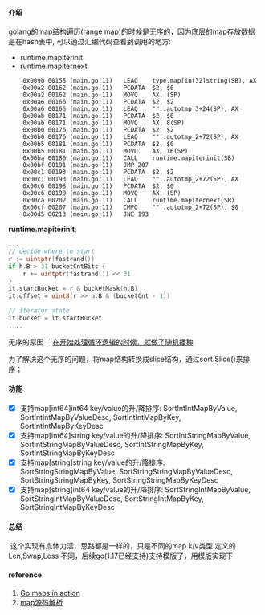 #### 介绍

golang的map结构遍历(range map)的时候是无序的，因为底层的map存放数据是在hash表中, 可以通过汇编代码查看到调用的地方:

- runtime.mapiterinit
- runtime.mapiternext

```assembly
	0x009b 00155 (main.go:11)	LEAQ	type.map[int32]string(SB), AX
	0x00a2 00162 (main.go:11)	PCDATA	$2, $0
	0x00a2 00162 (main.go:11)	MOVQ	AX, (SP)
	0x00a6 00166 (main.go:11)	PCDATA	$2, $2
	0x00a6 00166 (main.go:11)	LEAQ	""..autotmp_3+24(SP), AX
	0x00ab 00171 (main.go:11)	PCDATA	$2, $0
	0x00ab 00171 (main.go:11)	MOVQ	AX, 8(SP)
	0x00b0 00176 (main.go:11)	PCDATA	$2, $2
	0x00b0 00176 (main.go:11)	LEAQ	""..autotmp_2+72(SP), AX
	0x00b5 00181 (main.go:11)	PCDATA	$2, $0
	0x00b5 00181 (main.go:11)	MOVQ	AX, 16(SP)
	0x00ba 00186 (main.go:11)	CALL	runtime.mapiterinit(SB)
	0x00bf 00191 (main.go:11)	JMP	207
	0x00c1 00193 (main.go:11)	PCDATA	$2, $2
	0x00c1 00193 (main.go:11)	LEAQ	""..autotmp_2+72(SP), AX
	0x00c6 00198 (main.go:11)	PCDATA	$2, $0
	0x00c6 00198 (main.go:11)	MOVQ	AX, (SP)
	0x00ca 00202 (main.go:11)	CALL	runtime.mapiternext(SB)
	0x00cf 00207 (main.go:11)	CMPQ	""..autotmp_2+72(SP), $0
	0x00d5 00213 (main.go:11)	JNE	193
```

**runtime.mapiterinit**:

```go
...
// decide where to start
r := uintptr(fastrand())
if h.B > 31-bucketCntBits {
	r += uintptr(fastrand()) << 31
}
it.startBucket = r & bucketMask(h.B)
it.offset = uint8(r >> h.B & (bucketCnt - 1))

// iterator state
it.bucket = it.startBucket
....
```

无序的原因： <u>在开始处理循环逻辑的时候，就做了随机播种</u>

为了解决这个无序的问题，将map结构转换成slice结构，通过sort.Slice()来排序；

#### 功能

- [x] 支持map[int64]int64 key/value的升/降排序: SortIntIntMapByValue, SortIntIntMapByValueDesc, SortIntIntMapByKey, SortIntIntMapByKeyDesc
- [x] 支持map[int64]string key/value的升/降排序: SortIntStringMapByValue, SortIntStringMapByValueDesc, SortIntStringMapByKey, SortIntStringMapByKeyDesc
- [x] 支持map[string]string key/value的升/降排序: SortStringStringMapByValue, SortStringStringMapByValueDesc, SortStringStringMapByKey, SortStringStringMapByKeyDesc
- [x] 支持map[string]int64 key/value的升/降排序: SortStringIntMapByValue, SortStringIntMapByValueDesc, SortStringIntMapByKey, SortStringIntMapByKeyDesc

#### 总结

​	这个实现有点体力活，思路都是一样的，只是不同的map k/v类型 定义的 Len,Swap,Less 不同，后续go(1.17已经支持)支持模版了，用模版实现下

#### reference

1. [Go maps in action](https://go.dev/blog/maps)
2. [map源码解析](https://github.com/cch123/golang-notes/blob/master/map.md)

